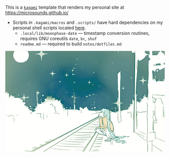 This is a [`kagami`][kagami] template that renders my personal site at <https://microsounds.github.io/>

* Scripts in `.kagami/macros` and `.scripts/` have hard dependencies on my personal shell scripts located [here][atelier].
	* `.local/lib/moonphase-date` — timestamp conversion routines, requires GNU coreutils `date`, `bc`, `shuf`
	* `readme.md` — required to build `notes/dotfiles.md`

![img](static/starry.png)

[kagami]: https://github.com/microsounds/kagami
[atelier]: https://github.com/microsounds/atelier
